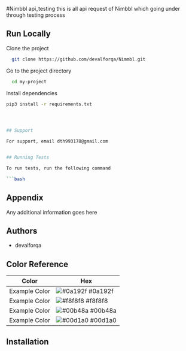 #Nimbbl api_testing
this is all api request of Nimbbl which going under through testing process

## Run Locally

Clone the project

```bash
  git clone https://github.com/devalforqa/Nimmbl.git
```

Go to the project directory

```bash
  cd my-project
```

Install dependencies

````bash
pip3 install -r requirements.txt




## Support

For support, email dth993178@gmail.com


## Running Tests

To run tests, run the following command

```bash

````

## Appendix

Any additional information goes here

## Authors

- devalforqa

## Color Reference

| Color         | Hex                                                              |
| ------------- | ---------------------------------------------------------------- |
| Example Color | ![#0a192f](https://via.placeholder.com/10/0a192f?text=+) #0a192f |
| Example Color | ![#f8f8f8](https://via.placeholder.com/10/f8f8f8?text=+) #f8f8f8 |
| Example Color | ![#00b48a](https://via.placeholder.com/10/00b48a?text=+) #00b48a |
| Example Color | ![#00d1a0](https://via.placeholder.com/10/00b48a?text=+) #00d1a0 |

## Installation
